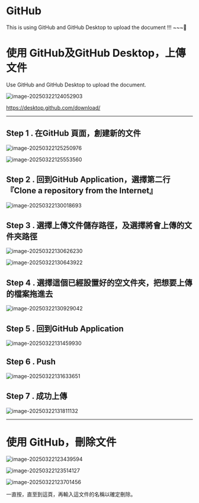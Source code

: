 # GitHub
This is using GitHub and GitHub Desktop to upload the document !!! ~~~🐺

# 使用 GitHub及GitHub Desktop，上傳文件
Use GitHub and GitHub Desktop to upload the document.

![image-20250322124052903](http://pdm888.oss-cn-beijing.aliyuncs.com/img/image-20250322124052903.png) 

https://desktop.github.com/download/

---

## Step 1 . 在GitHub 頁面，創建新的文件

![image-20250322125250976](http://pdm888.oss-cn-beijing.aliyuncs.com/img/image-20250322125250976.png)

![image-20250322125553560](http://pdm888.oss-cn-beijing.aliyuncs.com/img/image-20250322125553560.png) 



## Step 2 . 回到GitHub Application，選擇第二行 『Clone a repository from the Internet』

![image-20250322130018693](http://pdm888.oss-cn-beijing.aliyuncs.com/img/image-20250322130018693.png)

## Step 3 . 選擇上傳文件儲存路徑，及選擇將會上傳的文件夾路徑

![image-20250322130626230](http://pdm888.oss-cn-beijing.aliyuncs.com/img/image-20250322130626230.png) 

![image-20250322130643922](http://pdm888.oss-cn-beijing.aliyuncs.com/img/image-20250322130643922.png) 

## Step 4 . 選擇這個已經設置好的空文件夾，把想要上傳的檔案拖進去

![image-20250322130929042](http://pdm888.oss-cn-beijing.aliyuncs.com/img/image-20250322130929042.png) 

## Step 5 . 回到GitHub Application

![image-20250322131459930](http://pdm888.oss-cn-beijing.aliyuncs.com/img/image-20250322131459930.png)  

## Step 6 . Push

![image-20250322131633651](http://pdm888.oss-cn-beijing.aliyuncs.com/img/image-20250322131633651.png) 

## Step 7 . 成功上傳

![image-20250322131811132](http://pdm888.oss-cn-beijing.aliyuncs.com/img/image-20250322131811132.png) 



---

# 使用 GitHub，刪除文件

![image-20250322123439594](http://pdm888.oss-cn-beijing.aliyuncs.com/img/image-20250322123439594.png)

![image-20250322123514127](http://pdm888.oss-cn-beijing.aliyuncs.com/img/image-20250322123514127.png) 

![image-20250322123701456](http://pdm888.oss-cn-beijing.aliyuncs.com/img/image-20250322123701456.png) 

一直按，直至到這頁，再輸入這文件的名稱以確定刪除。
